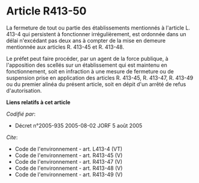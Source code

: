 # Article R413-50

La fermeture de tout ou partie des établissements mentionnés à l'article L. 413-4 qui persistent à fonctionner
irrégulièrement, est ordonnée dans un délai n'excédant pas deux ans à compter de la mise en demeure mentionnée aux articles
R. 413-45 et R. 413-48. 

Le préfet peut faire procéder, par un agent de la force publique, à l'apposition des scellés sur un établissement qui est
maintenu en fonctionnement, soit en infraction à une mesure de fermeture ou de suspension prise en application des articles
R. 413-45, R. 413-47, R. 413-49 ou du premier alinéa du présent article, soit en dépit d'un arrêté de refus d'autorisation.

**Liens relatifs à cet article**

_Codifié par_:

  - Décret n°2005-935 2005-08-02 JORF 5 août 2005

_Cite_:

  - Code de l'environnement - art. L413-4 (VT)
  - Code de l'environnement - art. R413-45 (V)
  - Code de l'environnement - art. R413-47 (V)
  - Code de l'environnement - art. R413-48 (V)
  - Code de l'environnement - art. R413-49 (V)
